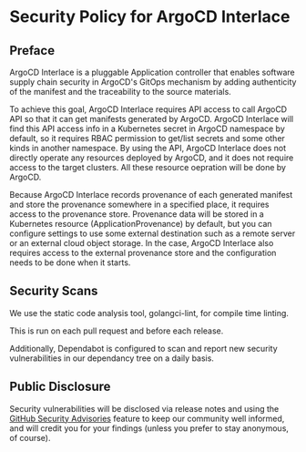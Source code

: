# Security Policy for ArgoCD Interlace

## Preface

ArgoCD Interlace is a pluggable Application controller that enables software supply chain security in ArgoCD's GitOps mechanism by adding authenticity of the manifest and the traceability to the source materials.

To achieve this goal, ArgoCD Interlace requires API access to call ArgoCD API so that it can get manifests generated by ArgoCD.
ArgoCD Interlace will find this API access info in a Kubernetes secret in ArgoCD namespace by default, so it requires RBAC permission to get/list secrets and some other kinds in another namespace.
By using the API, ArgoCD Interlace does not directly operate any resources deployed by ArgoCD, and it does not require access to the target clusters. All these resource oepration will be done by ArgoCD.

Because ArgoCD Interlace records provenance of each generated manifest and store the provenance somewhere in a specified place, it requires access to the provenance store. Provenance data will be stored in a Kubernetes resource (ApplicationProvenance) by default, but you can configure settings to use some external destination such as a remote server or an external cloud object storage. In the case, ArgoCD Interlace also requires access to the external provenance store and the configuration needs to be done when it starts.

## Security Scans

We use the static code analysis tool, golangci-lint, for compile time linting.

This is run on each pull request and before each release.

Additionally, Dependabot is configured to scan and report new security vulnerabilities in our dependancy tree on a daily basis.

<!--
## Reporting a Vulnerability

If you find a security related bug in ArgoCD Interlace, we kindly ask you 
for responsible disclosure and for giving us appropriate time to react, 
analyze and develop a fix to mitigate the found security vulnerability.

Please report vulnerabilities by e-mail to the following address: 

* TBD

All vulnerabilities and associated information will be treated with full confidentiality. 
-->

## Public Disclosure

Security vulnerabilities will be disclosed via release notes and using the
[GitHub Security Advisories](https://github.com/argoproj-labs/argocd-interlace/security/advisories)
feature to keep our community well informed, and will credit you for your findings (unless you prefer to stay anonymous, of course).